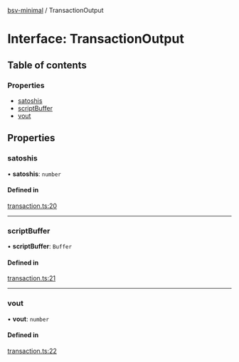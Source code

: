 [bsv-minimal](../README.md) / TransactionOutput

# Interface: TransactionOutput

## Table of contents

### Properties

- [satoshis](TransactionOutput.md#satoshis)
- [scriptBuffer](TransactionOutput.md#scriptbuffer)
- [vout](TransactionOutput.md#vout)

## Properties

### satoshis

• **satoshis**: `number`

#### Defined in

[transaction.ts:20](https://github.com/kevinejohn/bsv-minimal/blob/master/src/transaction.ts#L20)

___

### scriptBuffer

• **scriptBuffer**: `Buffer`

#### Defined in

[transaction.ts:21](https://github.com/kevinejohn/bsv-minimal/blob/master/src/transaction.ts#L21)

___

### vout

• **vout**: `number`

#### Defined in

[transaction.ts:22](https://github.com/kevinejohn/bsv-minimal/blob/master/src/transaction.ts#L22)
